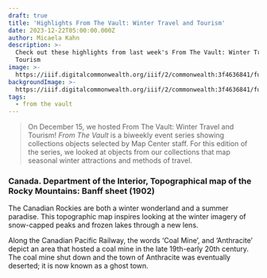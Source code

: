 ```yaml
---
draft: true
title: 'Highlights From The Vault: Winter Travel and Tourism'
date: 2023-12-22T05:00:00.000Z
author: Micaela Kahn
description: >-
  Check out these highlights from last week's From The Vault: Winter Travel and
  Tourism
image: >-
  https://iiif.digitalcommonwealth.org/iiif/2/commonwealth:3f4636841/full/1200,/0/default.jpg
backgroundImage: >-
  https://iiif.digitalcommonwealth.org/iiif/2/commonwealth:3f4636841/full/1200,/0/default.jpg
tags:
  - from the vault
---
```


> On December 15, we hosted From The Vault: Winter Travel and Tourism! *From The Vault* is a biweekly event series showing collections objects selected by Map Center staff. For this edition of the series, we looked at objects from our collections that map seasonal winter attractions and methods of travel.

### Canada. Department of the Interior, Topographical map of the Rocky Mountains: Banff sheet (1902)

The Canadian Rockies are both a winter wonderland and a summer paradise. This topographic map inspires looking at the winter imagery of snow-capped peaks and frozen lakes through a new lens.

Along the Canadian Pacific Railway, the words ‘Coal Mine’, and ‘Anthracite’ depict an area that hosted a coal mine in the late 19th-early 20th century. The coal mine shut down and the town of Anthracite was eventually deserted; it is now known as a ghost town.
